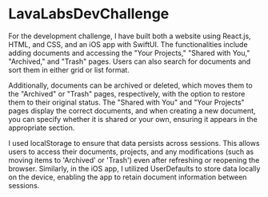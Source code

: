 # LavaLabsDevChallenge

For the development challenge, I have built both a website using React.js, HTML, and CSS, and an iOS app with SwiftUI. The functionalities include adding documents and accessing the "Your Projects," "Shared with You," "Archived," and "Trash" pages. Users can also search for documents and sort them in either grid or list format.

Additionally, documents can be archived or deleted, which moves them to the "Archived" or "Trash" pages, respectively, with the option to restore them to their original status. The "Shared with You" and "Your Projects" pages display the correct documents, and when creating a new document, you can specify whether it is shared or your own, ensuring it appears in the appropriate section.

I used localStorage to ensure that data persists across sessions. This allows users to access their documents, projects, and any modifications (such as moving items to 'Archived' or 'Trash') even after refreshing or reopening the browser. Similarly, in the iOS app, I utilized UserDefaults to store data locally on the device, enabling the app to retain document information between sessions. 
